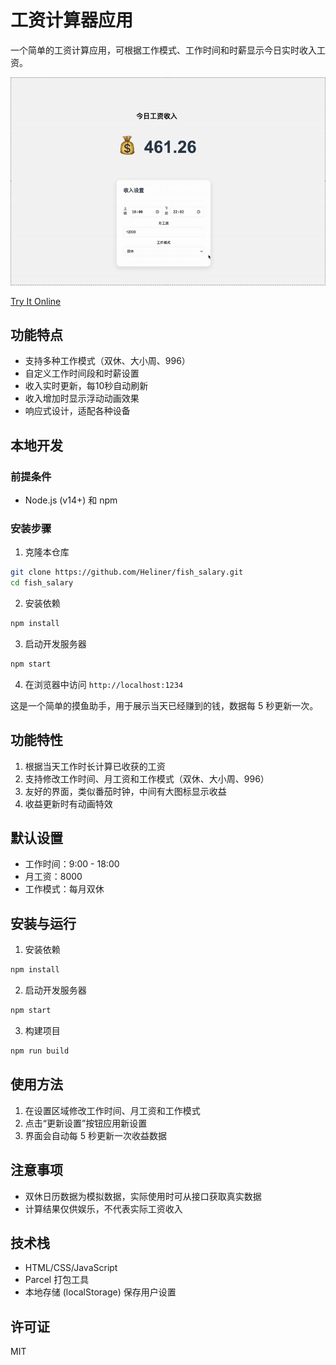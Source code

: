 # 工资计算器应用

一个简单的工资计算应用，可根据工作模式、工作时间和时薪显示今日实时收入工资。

![](https://github.com/Heliner/fish_salary/blob/main/res/demo.gif)

[Try It Online](https://fish-salary.vercel.app/)

## 功能特点
- 支持多种工作模式（双休、大小周、996）
- 自定义工作时间段和时薪设置
- 收入实时更新，每10秒自动刷新
- 收入增加时显示浮动动画效果
- 响应式设计，适配各种设备

## 本地开发

### 前提条件
- Node.js (v14+) 和 npm

### 安装步骤
1. 克隆本仓库
```bash
git clone https://github.com/Heliner/fish_salary.git
cd fish_salary
```

2. 安装依赖
```bash
npm install
```

3. 启动开发服务器
```bash
npm start
```

4. 在浏览器中访问 `http://localhost:1234`

这是一个简单的摸鱼助手，用于展示当天已经赚到的钱，数据每 5 秒更新一次。

## 功能特性
1. 根据当天工作时长计算已收获的工资
2. 支持修改工作时间、月工资和工作模式（双休、大小周、996）
3. 友好的界面，类似番茄时钟，中间有大图标显示收益
4. 收益更新时有动画特效

## 默认设置
- 工作时间：9:00 - 18:00
- 月工资：8000
- 工作模式：每月双休

## 安装与运行
1. 安装依赖
```bash
npm install
```
2. 启动开发服务器
```bash
npm start
```
3. 构建项目
```bash
npm run build
```

## 使用方法
1. 在设置区域修改工作时间、月工资和工作模式
2. 点击“更新设置”按钮应用新设置
3. 界面会自动每 5 秒更新一次收益数据

## 注意事项
- 双休日历数据为模拟数据，实际使用时可从接口获取真实数据
- 计算结果仅供娱乐，不代表实际工资收入

## 技术栈
- HTML/CSS/JavaScript
- Parcel 打包工具
- 本地存储 (localStorage) 保存用户设置

## 许可证
MIT